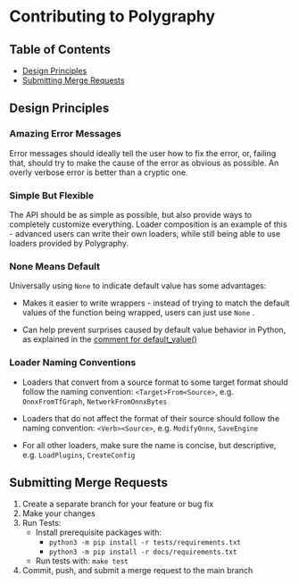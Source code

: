 # Contributing to Polygraphy

## Table of Contents

- [Design Principles](#design-principles)
- [Submitting Merge Requests](#submitting-merge-requests)


## Design Principles

### Amazing Error Messages

Error messages should ideally tell the user how to fix the error, or, failing that,
should try to make the cause of the error as obvious as possible. An overly verbose error
is better than a cryptic one.

### Simple But Flexible

The API should be as simple as possible, but also provide ways to completely customize
everything.
Loader composition is an example of this - advanced users can write their own loaders,
while still being able to use loaders provided by Polygraphy.

### None Means Default

Universally using `None` to indicate default value has some advantages:
- Makes it easier to write wrappers - instead of trying to match the default
    values of the function being wrapped, users can just use `None` .

- Can help prevent surprises caused by default value behavior in Python, as explained in
    the [comment for default_value()](./polygraphy/util/misc.py)

### Loader Naming Conventions

- Loaders that convert from a source format to some target format should
follow the naming convention: `<Target>From<Source>`, e.g. `OnnxFromTfGraph`, `NetworkFromOnnxBytes`

- Loaders that do not affect the format of their source should follow the naming convention:
`<Verb><Source>`, e.g. `ModifyOnnx`, `SaveEngine`

- For all other loaders, make sure the name is concise, but descriptive, e.g. `LoadPlugins`,
`CreateConfig`


## Submitting Merge Requests

1. Create a separate branch for your feature or bug fix
2. Make your changes
3. Run Tests:
    - Install prerequisite packages with:
        - `python3 -m pip install -r tests/requirements.txt`
        - `python3 -m pip install -r docs/requirements.txt`
    - Run tests with: `make test`
4. Commit, push, and submit a merge request to the main branch
